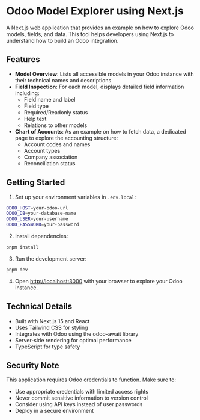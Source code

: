 # Odoo Model Explorer using Next.js

A Next.js web application that provides an example on how to explore Odoo models, fields, and data. This tool helps developers using Next.js to understand how to build an Odoo integration.

## Features

- **Model Overview**: Lists all accessible models in your Odoo instance with their technical names and descriptions
- **Field Inspection**: For each model, displays detailed field information including:
  - Field name and label
  - Field type
  - Required/Readonly status
  - Help text
  - Relations to other models
- **Chart of Accounts**: As an example on how to fetch data, a dedicated page to explore the accounting structure:
  - Account codes and names
  - Account types
  - Company association
  - Reconciliation status

## Getting Started

1. Set up your environment variables in `.env.local`:
```bash
ODOO_HOST=your-odoo-url
ODOO_DB=your-database-name
ODOO_USER=your-username
ODOO_PASSWORD=your-password
```

2. Install dependencies:
```bash
pnpm install
```

3. Run the development server:
```bash
pnpm dev
```

4. Open [http://localhost:3000](http://localhost:3000) with your browser to explore your Odoo instance.

## Technical Details

- Built with Next.js 15 and React
- Uses Tailwind CSS for styling
- Integrates with Odoo using the odoo-await library
- Server-side rendering for optimal performance
- TypeScript for type safety

## Security Note

This application requires Odoo credentials to function. Make sure to:
- Use appropriate credentials with limited access rights
- Never commit sensitive information to version control
- Consider using API keys instead of user passwords
- Deploy in a secure environment

